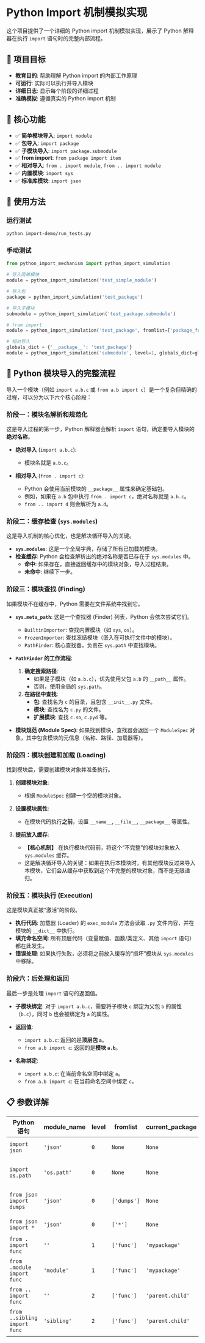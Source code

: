 # Python Import 机制模拟实现

这个项目提供了一个详细的 Python import 机制模拟实现，展示了 Python 解释器在执行 `import` 语句时的完整内部流程。

## 🎯 项目目标

- **教育目的**: 帮助理解 Python import 的内部工作原理
- **可运行**: 实际可以执行并导入模块
- **详细日志**: 显示每个阶段的详细过程
- **准确模拟**: 遵循真实的 Python import 机制

## 🔧 核心功能

- ✅ **简单模块导入**: `import module`
- ✅ **包导入**: `import package`
- ✅ **子模块导入**: `import package.submodule`
- ✅ **from import**: `from package import item`
- ✅ **相对导入**: `from . import module`, `from .. import module`
- ✅ **内置模块**: `import sys`
- ✅ **标准库模块**: `import json`

## 🚀 使用方法

### 运行测试

```bash
python import-demo/run_tests.py
```

### 手动测试

```python
from python_import_mechanism import python_import_simulation

# 导入简单模块
module = python_import_simulation('test_simple_module')

# 导入包
package = python_import_simulation('test_package')

# 导入子模块
submodule = python_import_simulation('test_package.submodule')

# from import
module = python_import_simulation('test_package', fromlist=['package_function'])

# 相对导入
globals_dict = {'__package__': 'test_package'}
module = python_import_simulation('submodule', level=1, globals_dict=globals_dict)
```

## 🐍 Python 模块导入的完整流程

导入一个模块（例如 `import a.b.c` 或 `from a.b import c`）是一个复杂但精确的过程，可以分为以下六个核心阶段：

### 阶段一：模块名解析和规范化

这是导入过程的第一步，Python 解释器会解析 `import` 语句，确定要导入模块的**绝对名称**。

- **绝对导入** (`import a.b.c`):
    - 模块名就是 `a.b.c`。

- **相对导入** (`from . import c`):
    - Python 会使用当前模块的 `__package__` 属性来确定基础包。
    - 例如，如果在 `a.b` 包中执行 `from . import c`，绝对名称就是 `a.b.c`。
    - `from .. import d` 则会解析为 `a.d`。

### 阶段二：缓存检查 (`sys.modules`)

这是导入机制的核心优化，也是解决循环导入的关键。

- **`sys.modules`**: 这是一个全局字典，存储了所有已加载的模块。
- **检查缓存**: Python 会检查解析出的绝对名称是否已存在于 `sys.modules` 中。
    - **命中**: 如果存在，直接返回缓存中的模块对象，导入过程结束。
    - **未命中**: 继续下一步。

### 阶段三：模块查找 (Finding)

如果模块不在缓存中，Python 需要在文件系统中找到它。

- **`sys.meta_path`**: 这是一个查找器 (Finder) 列表，Python 会依次尝试它们。
    - `BuiltinImporter`: 查找内置模块（如 `sys`, `os`）。
    - `FrozenImporter`: 查找冻结模块（嵌入在可执行文件中的模块）。
    - `PathFinder`: 核心查找器，负责在 `sys.path` 中查找模块。

- **`PathFinder` 的工作流程**:
    1. **确定搜索路径**:
        - 如果是子模块（如 `a.b.c`），优先使用父包 `a.b` 的 `__path__` 属性。
        - 否则，使用全局的 `sys.path`。
    2. **在路径中查找**:
        - **包**: 查找名为 `c` 的目录，且包含 `__init__.py` 文件。
        - **模块**: 查找名为 `c.py` 的文件。
        - **扩展模块**: 查找 `c.so`, `c.pyd` 等。

- **模块规范 (Module Spec)**: 如果找到模块，查找器会返回一个 `ModuleSpec` 对象，其中包含模块的元信息（名称、路径、加载器等）。

### 阶段四：模块创建和加载 (Loading)

找到模块后，需要创建模块对象并准备执行。

1. **创建模块对象**:
    - 根据 `ModuleSpec` 创建一个空的模块对象。

2. **设置模块属性**:
    - 在模块代码执行**之前**，设置 `__name__`, `__file__`, `__package__` 等属性。

3. **提前放入缓存**:
    - **【核心机制】** 在执行模块代码前，将这个“不完整”的模块对象放入 `sys.modules` 缓存。
    - 这是解决循环导入的关键：如果在执行本模块时，有其他模块反过来导入本模块，它们会从缓存中获取到这个不完整的模块对象，而不是无限递归。

### 阶段五：模块执行 (Execution)

这是模块真正被“激活”的阶段。

- **执行代码**: 加载器 (Loader) 的 `exec_module` 方法会读取 `.py` 文件内容，并在模块的 `__dict__` 中执行。
- **填充命名空间**: 所有顶层代码（变量赋值、函数/类定义、其他 `import` 语句）都在此发生。
- **错误处理**: 如果执行失败，必须将之前放入缓存的“损坏”模块从 `sys.modules` 中移除。

### 阶段六：后处理和返回

最后一步是处理 `import` 语句的返回值。

- **子模块绑定**: 对于 `import a.b.c`，需要将子模块 `c` 绑定为父包 `b` 的属性（`b.c`），同时 `b` 也会被绑定为 `a` 的属性。

- **返回值**:
    - `import a.b.c`: 返回的是**顶层包 `a`**。
    - `from a.b import c`: 返回的是**模块 `a.b`**。

- **名称绑定**:
    - `import a.b.c`: 在当前命名空间中绑定 `a`。
    - `from a.b import c`: 在当前命名空间中绑定 `c`。

## 📋 参数详解

| Python 语句 | module_name | level | fromlist | current_package | 说明 |
|-------------|-------------|-------|----------|----------------|------|
| `import json` | `'json'` | `0` | `None` | `None` | 绝对导入模块 |
| `import os.path` | `'os.path'` | `0` | `None` | `None` | 绝对导入子模块 |
| `from json import dumps` | `'json'` | `0` | `['dumps']` | `None` | 绝对from import |
| `from json import *` | `'json'` | `0` | `['*']` | `None` | 星号导入 |
| `from . import func` | `''` | `1` | `['func']` | `'mypackage'` | 当前包导入 |
| `from .module import func` | `'module'` | `1` | `['func']` | `'mypackage'` | 当前包子模块导入 |
| `from .. import func` | `''` | `2` | `['func']` | `'parent.child'` | 父包导入 |
| `from ..sibling import func` | `'sibling'` | `2` | `['func']` | `'parent.child'` | 父包兄弟模块导入 |
